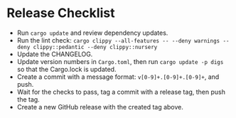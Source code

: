 # Release Checklist

- Run `cargo update` and review dependency updates.
- Run the lint check: `cargo clippy --all-features -- --deny warnings --deny clippy::pedantic --deny clippy::nursery`
- Update the CHANGELOG.
- Update version numbers in `Cargo.toml`, then run `cargo update -p digs` so that the Cargo.lock is updated.
- Create a commit with a message format: `v[0-9]+.[0-9]+.[0-9]+`, and push.
- Wait for the checks to pass, tag a commit with a release tag, then push the tag.
- Create a new GitHub release with the created tag above.
